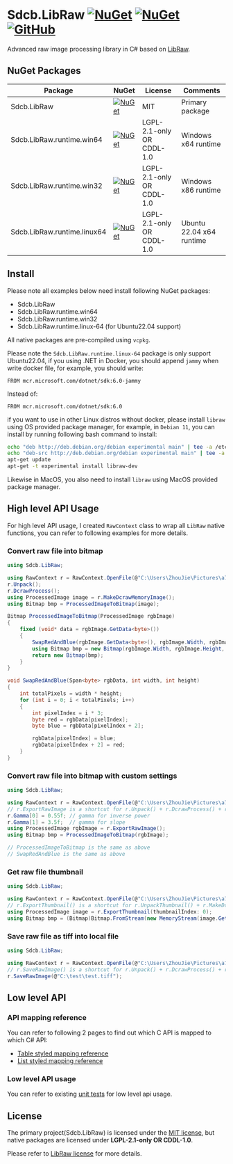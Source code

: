 # Sdcb.LibRaw [![NuGet](https://img.shields.io/nuget/v/Sdcb.LibRaw.svg?style=flat-square&label=nuget)](https://www.nuget.org/packages/Sdcb.LibRaw/) [![NuGet](https://img.shields.io/nuget/dt/Sdcb.LibRaw.svg?style=flat-square)](https://www.nuget.org/packages/Sdcb.LibRaw/) [![GitHub](https://img.shields.io/github/license/sdcb/Sdcb.LibRaw.svg?style=flat-square&label=license)](https://github.com/sdcb/Sdcb.LibRaw/blob/master/LICENSE.txt)

Advanced raw image processing library in C# based on [LibRaw](https://www.libraw.org/).

## NuGet Packages

| Package                     | NuGet                                                                                                                                                                 | License                   | Comments                   |
| --------------------------- | --------------------------------------------------------------------------------------------------------------------------------------------------------------------- | ------------------------- | -------------------------- |
| Sdcb.LibRaw                 | [![NuGet](https://img.shields.io/nuget/v/Sdcb.LibRaw.svg?style=flat-square&label=nuget)](https://www.nuget.org/packages/Sdcb.LibRaw/)                                 | MIT                       | Primary package            |
| Sdcb.LibRaw.runtime.win64   | [![NuGet](https://img.shields.io/nuget/v/Sdcb.LibRaw.runtime.win64.svg?style=flat-square&label=nuget)](https://www.nuget.org/packages/Sdcb.LibRaw.runtime.win64/)     | LGPL-2.1-only OR CDDL-1.0 | Windows x64 runtime        |
| Sdcb.LibRaw.runtime.win32   | [![NuGet](https://img.shields.io/nuget/v/Sdcb.LibRaw.runtime.win32.svg?style=flat-square&label=nuget)](https://www.nuget.org/packages/Sdcb.LibRaw.runtime.win32/)     | LGPL-2.1-only OR CDDL-1.0 | Windows x86 runtime        |
| Sdcb.LibRaw.runtime.linux64 | [![NuGet](https://img.shields.io/nuget/v/Sdcb.LibRaw.runtime.linux64.svg?style=flat-square&label=nuget)](https://www.nuget.org/packages/Sdcb.LibRaw.runtime.linux64/) | LGPL-2.1-only OR CDDL-1.0 | Ubuntu 22.04 x64 runtime   |

## Install
Please note all examples below need install following NuGet packages:
* Sdcb.LibRaw
* Sdcb.LibRaw.runtime.win64 
* Sdcb.LibRaw.runtime.win32
* Sdcb.LibRaw.runtime.linux-64 (for Ubuntu22.04 support)

All native packages are pre-compiled using `vcpkg`.

Please note the `Sdcb.LibRaw.runtime.linux-64` package is only support Ubuntu22.04, if you using .NET in Docker, you should append `jammy` when write docker file, for example, you should write:

```
FROM mcr.microsoft.com/dotnet/sdk:6.0-jammy
```

Instead of:

```
FROM mcr.microsoft.com/dotnet/sdk:6.0
```

if you want to use in other Linux distros without docker, please install `libraw` using OS provided package manager, for example, in `Debian 11`, you can install by running following bash command to install:

```bash
echo "deb http://deb.debian.org/debian experimental main" | tee -a /etc/apt/sources.list
echo "deb-src http://deb.debian.org/debian experimental main" | tee -a /etc/apt/sources.list
apt-get update
apt-get -t experimental install libraw-dev
```

Likewise in MacOS, you also need to install `libraw` using MacOS provided package manager.

## High level API Usage
For high level API usage, I created `RawContext` class to wrap all `LibRaw` native functions, you can refer to following examples for more details.

### Convert raw file into bitmap

```csharp
using Sdcb.LibRaw;

using RawContext r = RawContext.OpenFile(@"C:\Users\ZhouJie\Pictures\a7r3\11030126\DSC02653.ARW");
r.Unpack();
r.DcrawProcess();
using ProcessedImage image = r.MakeDcrawMemoryImage();
using Bitmap bmp = ProcessedImageToBitmap(image);

Bitmap ProcessedImageToBitmap(ProcessedImage rgbImage)
{
    fixed (void* data = rgbImage.GetData<byte>())
    {
        SwapRedAndBlue(rgbImage.GetData<byte>(), rgbImage.Width, rgbImage.Height);
        using Bitmap bmp = new Bitmap(rgbImage.Width, rgbImage.Height, rgbImage.Width * 3, System.Drawing.Imaging.PixelFormat.Format24bppRgb, (IntPtr)data);
        return new Bitmap(bmp);
    }
}

void SwapRedAndBlue(Span<byte> rgbData, int width, int height)
{
    int totalPixels = width * height;
    for (int i = 0; i < totalPixels; i++)
    {
        int pixelIndex = i * 3;
        byte red = rgbData[pixelIndex];
        byte blue = rgbData[pixelIndex + 2];

        rgbData[pixelIndex] = blue;
        rgbData[pixelIndex + 2] = red;
    }
}
```

### Convert raw file into bitmap with custom settings

```csharp
using Sdcb.LibRaw;

using RawContext r = RawContext.OpenFile(@"C:\Users\ZhouJie\Pictures\a7r3\11030126\DSC02653.ARW");
// r.ExportRawImage is a shortcut for r.Unpack() + r.DcrawProcess() + r.MakeDcrawMemoryImage()
r.Gamma[0] = 0.55f; // gamma for inverse power
r.Gamma[1] = 3.5f;  // gamma for slope
using ProcessedImage rgbImage = r.ExportRawImage();
using Bitmap bmp = ProcessedImageToBitmap(rgbImage);

// ProcessedImageToBitmap is the same as above
// SwapRedAndBlue is the same as above
```

### Get raw file thumbnail

```csharp
using Sdcb.LibRaw;

using RawContext r = RawContext.OpenFile(@"C:\Users\ZhouJie\Pictures\a7r3\11030126\DSC02653.ARW");
// r.ExportThumbnail() is a shortcut for r.UnpackThumbnail() + r.MakeDcrawMemoryThumbnail()
using ProcessedImage image = r.ExportThumbnail(thumbnailIndex: 0);
using Bitmap bmp = (Bitmap)Bitmap.FromStream(new MemoryStream(image.GetData<byte>().ToArray()));
```

### Save raw file as tiff into local file

```csharp
using Sdcb.LibRaw;

using RawContext r = RawContext.OpenFile(@"C:\Users\ZhouJie\Pictures\a7r3\11030126\DSC02653.ARW");
// r.SaveRawImage() is a shortcut for r.Unpack() + r.DcrawProcess() + r.WriteDcrawPpmTiff(fileName)
r.SaveRawImage(@"C:\test\test.tiff");
```

## Low level API

### API mapping reference

You can refer to following 2 pages to find out which C API is mapped to which C# API:
* [Table styled mapping reference](./docs/c-api-mapping-table.md)
* [List styled mapping reference](./docs/c-api-mapping.md)

### Low level API usage
You can refer to existing [unit tests](https://github.com/sdcb/Sdcb.LibRaw/tree/master/tests/Sdcb.LibRaw.UnitTests/RawApiTests) for low level api usage.

## License
The primary project(Sdcb.LibRaw) is licensed under the [MIT license](./LICENSE.txt), but native packages are licensed under **LGPL-2.1-only OR CDDL-1.0**.

Please refer to [LibRaw license](https://www.libraw.org/) for more details.

